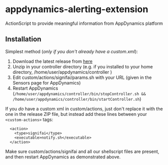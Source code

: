 # appdynamics-alerting-extension
ActionScript to provide meaningful information from AppDynamics platform

## Installation

Simplest method (_only if you don't already have a custom.xml_):

1. Download the latest release from [here](https://github.com/SignifAi/appdynamics-alerting-extension/releases)
2. Unzip in your controller directory (e.g. if you installed to your home directory,
   /home/user/appdynamics/controller )
3. Edit custom/actions/signifai/params.sh with your URL (given in the Sensors page for AppDynamics) 
4. Restart AppDynamics (`/home/user/appdynamics/controller/bin/stopController.sh && 
   /home/user/appdynamics/controller/bin/startController.sh`)

If you _do_ have a custom xml in custom/actions, just don't replace it with the one in the release ZIP file,
but instead add these lines between your `<custom-actions>` tags:

```
  <action>
    <type>signifai</type>
    <executable>notify.sh</executable>
  </action>
```

Make sure custom/actions/signifai and all our shellscript files are present, and
then restart AppDynamics as demonstrated above. 

